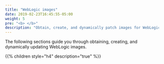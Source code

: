 ```yaml
---
title: "WebLogic images"
date: 2019-02-23T16:45:55-05:00
weight: 5
pre: "<b> </b>"
description: "Obtain, create, and dynamically patch images for WebLogic Server or Fusion Middleware Infrastructure deployments."
---
```

The following sections guide you through obtaining, creating, and dynamically updating WebLogic images.

{{% children style="h4" description="true" %}}
